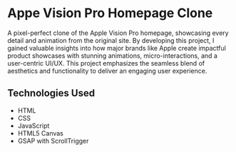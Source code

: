 # Appe Vision Pro Homepage Clone

A pixel-perfect clone of the Apple Vision Pro homepage, showcasing every detail and animation from the original site. By developing this project, I gained valuable insights into how major brands like Apple create impactful product showcases with stunning animations, micro-interactions, and a user-centric UI/UX. This project emphasizes the seamless blend of aesthetics and functionality to deliver an engaging user experience.

## Technologies Used

- HTML
- CSS
- JavaScript
- HTML5 Canvas
- GSAP with ScrollTrigger
